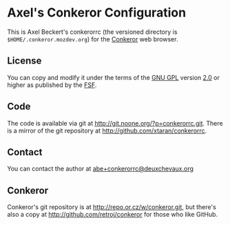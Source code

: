 Axel's Conkeror Configuration
=============================

This is Axel Beckert's conkerorrc (the versioned directory is
`$HOME/.conkeror.mozdev.org`) for the [Conkeror](http://conkeror.org/)
web browser.

License
-------

You can copy and modify it under the terms of the
[GNU GPL](https://www.gnu.org/licenses/gpl) version
[2.0](https://www.gnu.org/licenses/gpl2) or higher as published by the
[FSF](http://www.fsf.org/).

Code
----

The code is available via git at
http://git.noone.org/?p=conkerorrc.git. There is a mirror of the git
repository at http://github.com/xtaran/conkerorrc.

Contact
-------

You can contact the author at abe+conkerorrc@deuxchevaux.org

Conkeror
--------

Conkeror's git repository is at http://repo.or.cz/w/conkeror.git, but
there's also a copy at http://github.com/retroj/conkeror for those who
like GitHub.
